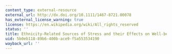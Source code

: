 ```yaml
---
content_type: external-resource
external_url: http://dx.doi.org/10.1111/1467-8721.00078
has_external_license_warning: true
license: https://en.wikipedia.org/wiki/All_rights_reserved
status: ''
title: Ethnicity-Related Sources of Stress and their Effects on Well-being
uid: 5b0eb118-89b6-400b-ace9-f5a553534190
wayback_url: ''
---
```


